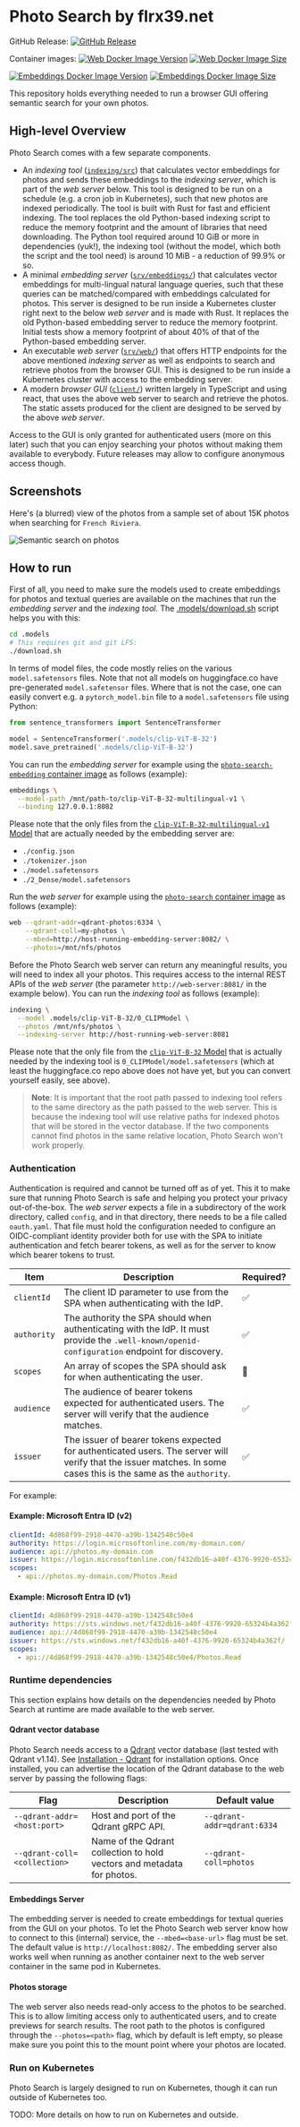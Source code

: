 # Photo Search by flrx39.net

GitHub Release:
[![GitHub Release](https://img.shields.io/github/v/release/rokeller/photo-search)](https://github.com/rokeller/photo-search/releases/latest)

Container images:
[![Web Docker Image Version](https://img.shields.io/docker/v/rokeller/photo-search?label=photo-search)](https://hub.docker.com/r/rokeller/photo-search)
[![Web Docker Image Size](https://img.shields.io/docker/image-size/rokeller/photo-search?label=photo-search)](https://hub.docker.com/r/rokeller/photo-search)

[![Embeddings Docker Image Version](https://img.shields.io/docker/v/rokeller/photo-search-embedding?label=photo-search-embedding)](https://hub.docker.com/r/rokeller/photo-search-embedding)
[![Embeddings Docker Image Size](https://img.shields.io/docker/image-size/rokeller/photo-search-embedding?label=photo-search-embedding)](https://hub.docker.com/r/rokeller/photo-search-embedding)


This repository holds everything needed to run a browser GUI offering semantic
search for your own photos.

## High-level Overview

Photo Search comes with a few separate components.

* An _indexing tool_ ([`indexing/src`](indexing/src)) that calculates vector
  embeddings for photos and sends these embeddings to the _indexing server_,
  which is part of the _web server_ below. This tool is designed to be run on
  a schedule (e.g. a cron job in Kubernetes), such that new photos are indexed
  periodically. The tool is built with Rust for fast and efficient indexing.
  The tool replaces the old Python-based indexing script to reduce the memory
  footprint and the amount of libraries that need downloading. The Python tool
  required around 10 GiB or more in dependencies (yuk!), the indexing tool
  (without the model, which both the script and the tool need) is around 10 MiB -
  a reduction of 99.9% or so.
* A minimal _embedding server_ ([`srv/embeddings/`](srv/embeddings/)) that
  calculates vector embeddings for multi-lingual natural language queries, such
  that these queries can be matched/compared with embeddings calculated for
  photos. This server is designed to be run inside a Kubernetes cluster right
  next to the below _web server_ and is made with Rust. It replaces the old
  Python-based embedding server to reduce the memory footprint. Initial tests
  show a memory footprint of about 40% of that of the Python-based embedding
  server.
* An executable _web server_ ([`srv/web/`](srv/web/)) that offers
  HTTP endpoints for the above mentioned _indexing server_ as well as endpoints
  to search and retrieve photos from the browser GUI. This is designed to be
  run inside a Kubernetes cluster with access to the embedding server.
* A modern _browser GUI_ ([`client/`](client/)) written largely in TypeScript
  and using react, that uses the above web server to search and retrieve the
  photos. The static assets produced for the client are designed to be served
  by the above _web server_.

Access to the GUI is only granted for authenticated users (more on this later)
such that you can enjoy searching your photos without making them available to
everybody. Future releases may allow to configure anonymous access though.

## Screenshots

Here's (a blurred) view of the photos from a sample set of about 15K photos
when searching for `French Riviera`.

![Semantic search on photos](docs/screenshot.webp)

## How to run

First of all, you need to make sure the models used to create embeddings for
photos and textual queries are available on the machines that run the _embedding
server_ and the _indexing tool_. The [.models/download.sh](.models/download.sh)
script helps you with this:

```bash
cd .models
# This requires git and git LFS:
./download.sh
```

In terms of model files, the code mostly relies on the various `model.safetensors`
files. Note that not all models on huggingface.co have pre-generated
`model.safetensor` files. Where that is not the case, one can easily convert e.g.
a `pytorch_model.bin` file to a `model.safetensors` file using Python:

```python
from sentence_transformers import SentenceTransformer

model = SentenceTransformer('.models/clip-ViT-B-32')
model.save_pretrained('.models/clip-ViT-B-32')
```

You can run the _embedding server_ for example using the
[`photo-search-embedding` container image](https://hub.docker.com/r/rokeller/photo-search-embedding)
as follows (example):

```bash
embeddings \
  --model-path /mnt/path-to/clip-ViT-B-32-multilingual-v1 \
  --binding 127.0.0.1:8082
```

Please note that the only files from the
[`clip-ViT-B-32-multilingual-v1` Model](https://huggingface.co/sentence-transformers/clip-ViT-B-32-multilingual-v1)
that are actually needed by the embedding server are:

* `./config.json`
* `./tokenizer.json`
* `./model.safetensors`
* `./2_Dense/model.safetensors`

Run the _web server_ for example using the
[`photo-search` container image](https://hub.docker.com/r/rokeller/photo-search)
as follows (example):

```bash
web --qdrant-addr=qdrant-photos:6334 \
    --qdrant-coll=my-photos \
    --mbed=http://host-running-embedding-server:8082/ \
    --photos=/mnt/nfs/photos
```

Before the Photo Search web server can return any meaningful results, you will
need to index all your photos. This requires access to the internal REST APIs of
the _web server_ (the parameter `http://web-server:8081/`
in the example below). You can run the _indexing tool_ as follows (example):

```bash
indexing \
  --model .models/clip-ViT-B-32/0_CLIPModel \
  --photos /mnt/nfs/photos \
  --indexing-server http://host-running-web-server:8081
```

Please note that the only file from the
[`clip-ViT-B-32` Model](https://huggingface.co/sentence-transformers/clip-ViT-B-32)
that is actually needed by the indexing tool is `0_CLIPModel/model.safetensors`
(which at least the huggingface.co repo above does not have yet, but you can
convert yourself easily, see above).

> **Note**: It is important that the root path passed to indexing tool refers
    to the same directory as the path passed to the web server. This is because
    the indexing tool will use relative paths for indexed photos that will be
    stored in the vector database. If the two components cannot find photos in
    the same relative location, Photo Search won't work properly.

### Authentication

Authentication is required and cannot be turned off as of yet. This it to make
sure that running Photo Search is safe and helping you protect your privacy
out-of-the-box. The _web server_ expects a file in a subdirectory of the work
directory, called `config`, and in that directory, there needs to be a file
called `oauth.yaml`. That file must hold the configuration needed to configure
an OIDC-compliant identity provider both for use with the SPA to initiate
authentication and fetch bearer tokens, as well as for the server to know which
bearer tokens to trust.

| Item | Description | Required? |
|---|---|---|
| `clientId` | The client ID parameter to use from the SPA when authenticating with the IdP. | ✅ |
| `authority` | The authority the SPA should when authenticating with the IdP. It must provide the `.well-known/openid-configuration` endpoint for discovery. | ✅ |
| `scopes` | An array of scopes the SPA should ask for when authenticating the user. | 🚫 |
| `audience` | The audience of bearer tokens expected for authenticated users. The server will verify that the audience matches. | ✅ |
| `issuer` | The issuer of bearer tokens expected for authenticated users. The server will verify that the issuer matches. In some cases this is the same as the `authority`. | ✅ |

For example:

#### Example: Microsoft Entra ID (v2)

```yaml
clientId: 4d868f99-2918-4470-a39b-1342548c50e4
authority: https://login.microsoftonline.com/my-domain.com/
audience: api://photos.my-domain.com
issuer: https://login.microsoftonline.com/f432db16-a40f-4376-9920-65324b4a362f/v2.0
scopes:
  - api://photos.my-domain.com/Photos.Read
```

#### Example: Microsoft Entra ID (v1)

```yaml
clientId: 4d868f99-2918-4470-a39b-1342548c50e4
authority: https://sts.windows.net/f432db16-a40f-4376-9920-65324b4a362f/
audience: api://4d868f99-2918-4470-a39b-1342548c50e4
issuer: https://sts.windows.net/f432db16-a40f-4376-9920-65324b4a362f/
scopes:
  - api://4d868f99-2918-4470-a39b-1342548c50e4/Photos.Read
```

### Runtime dependencies

This section explains how details on the dependencies needed by Photo Search at
runtime are made available to the web server.

#### Qdrant vector database

Photo Search needs access to a [Qdrant](https://qdrant.tech/) vector database
(last tested with Qdrant v1.14). See
[Installation - Qdrant](https://qdrant.tech/documentation/guides/installation/)
for installation options. Once installed, you can advertise the location of the
Qdrant database to the web server by passing the following flags:

| Flag | Description | Default value |
|---|---|---|
| `--qdrant-addr=<host:port>` | Host and port of the Qdrant gRPC API. | `--qdrant-addr=qdrant:6334` |
| `--qdrant-coll=<collection>` | Name of the Qdrant collection to hold vectors and metadata for photos. | `--qdrant-coll=photos` |

#### Embeddings Server

The embedding server is needed to create embeddings for textual queries from the
GUI on your photos. To let the Photo Search web server know how to connect to
this (internal) service, the `--mbed=<base-url>` flag must be set. The default
value is `http://localhost:8082/`. The embedding server also works well when
running as another container next to the web server container in the same pod
in Kubernetes.

#### Photos storage

The web server also needs read-only access to the photos to be searched. This
is to allow limiting access only to authenticated users, and to create previews
for search results.
The root path to the photos is configured through the `--photos=<path>` flag,
which by default is left empty, so please make sure you point this to the mount
point where your photos are located.

### Run on Kubernetes

Photo Search is largely designed to run on Kubernetes, though it can run outside
of Kubernetes too.

TODO: More details on how to run on Kubernetes and outside.

